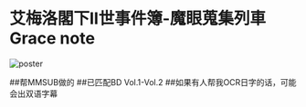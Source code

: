 # 艾梅洛閣下II世事件簿-魔眼蒐集列車Grace note

![poster](poster.png)

##帮MMSUB做的
##已匹配BD Vol.1-Vol.2
##如果有人帮我OCR日字的话，可能会出双语字幕
